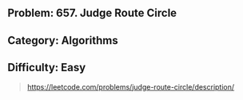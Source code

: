 

## Problem: 657. Judge Route Circle
## Category: Algorithms
## Difficulty: Easy


> https://leetcode.com/problems/judge-route-circle/description/